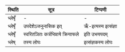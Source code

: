 | स्थिति | सूत्र | टिप्पणी |
| ----- | ------- | ------ |
| भ्लेषृँ॑ | - | - |
| भ्लेषृँ॑ | उपदेशेऽजनुनासिक इत् | ऋँ-इत्यस्य इत्संज्ञा |
| भ्लेषृँ॑ | स्वरितञितः कर्त्रभिप्राये क्रियाफले | इति उभयपदम् |
| भ्लेष् | तस्य लोपः | इत्संज्ञकस्य लोपः |
